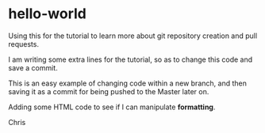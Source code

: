 # hello-world
Using this for the tutorial to learn more about git repository creation and pull requests.<p>
I am writing some extra lines for the tutorial, so as to change this code and save a commit.<p>
This is an easy example of changing code within a new branch, and then saving it as a commit for being pushed to the Master later on.<p>
  Adding some HTML code to see if I can manipulate <b>formatting</b>.
<p>
Chris
